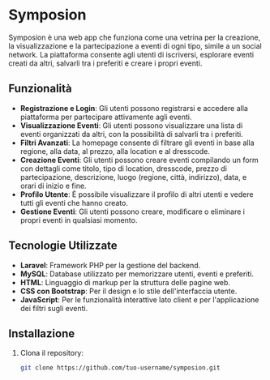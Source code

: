 # Symposion

Symposion è una web app che funziona come una vetrina per la creazione, la visualizzazione e la partecipazione a eventi di ogni tipo, simile a un social network. La piattaforma consente agli utenti di iscriversi, esplorare eventi creati da altri, salvarli tra i preferiti e creare i propri eventi.

## Funzionalità

- **Registrazione e Login**: Gli utenti possono registrarsi e accedere alla piattaforma per partecipare attivamente agli eventi.
- **Visualizzazione Eventi**: Gli utenti possono visualizzare una lista di eventi organizzati da altri, con la possibilità di salvarli tra i preferiti.
- **Filtri Avanzati**: La homepage consente di filtrare gli eventi in base alla regione, alla data, al prezzo, alla location e al dresscode.
- **Creazione Eventi**: Gli utenti possono creare eventi compilando un form con dettagli come titolo, tipo di location, dresscode, prezzo di partecipazione, descrizione, luogo (regione, città, indirizzo), data, e orari di inizio e fine.
- **Profilo Utente**: È possibile visualizzare il profilo di altri utenti e vedere tutti gli eventi che hanno creato.
- **Gestione Eventi**: Gli utenti possono creare, modificare o eliminare i propri eventi in qualsiasi momento.

## Tecnologie Utilizzate

- **Laravel**: Framework PHP per la gestione del backend.
- **MySQL**: Database utilizzato per memorizzare utenti, eventi e preferiti.
- **HTML**: Linguaggio di markup per la struttura delle pagine web.
- **CSS con Bootstrap**: Per il design e lo stile dell'interfaccia utente.
- **JavaScript**: Per le funzionalità interattive lato client e per l'applicazione dei filtri sugli eventi.

## Installazione

1. Clona il repository:
   ```bash
   git clone https://github.com/tuo-username/symposion.git
